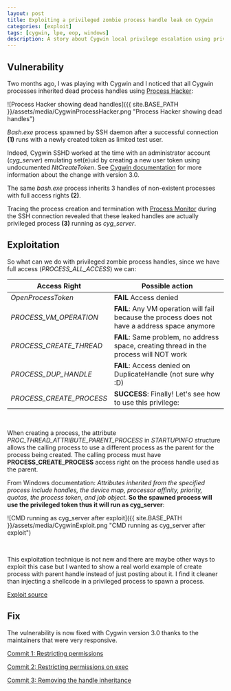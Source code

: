 ```yaml
---
layout: post
title: Exploiting a privileged zombie process handle leak on Cygwin
categories: [exploit]
tags: [cygwin, lpe, eop, windows]
description: A story about Cygwin local privilege escalation using privileged inherited handles of zombie processes
---
```


## Vulnerability ##

Two months ago, I was playing with Cygwin and I noticed that all Cygwin processes inherited dead process handles using [Process Hacker](https://wj32.org/processhacker/nightly.php):

![Process Hacker showing dead handles]({{ site.BASE_PATH }}/assets/media/CygwinProcessHacker.png "Process Hacker showing dead handles")

*Bash.exe* process spawned by SSH daemon after a successful connection **(1)** runs with a newly created token as limited test user.

Indeed, Cygwin SSHD worked at the time with an administrator account (*cyg_server*) emulating set(e)uid by creating a new user token using undocumented *NtCreateToken*.
See [Cygwin documentation](https://cygwin.com/cygwin-ug-net/ntsec.html) for more information about the change with version 3.0.

The same *bash.exe* process inherits 3 handles of non-existent processes with full access rights **(2)**.

Tracing the process creation and termination with [Process Monitor](https://docs.microsoft.com/en-us/sysinternals/downloads/procmon) during the SSH connection revealed that these leaked handles are actually privileged process **(3)** running as *cyg_server*.


## Exploitation ##

So what can we do with privileged zombie process handles, since we have full access (_PROCESS_ALL_ACCESS_) we can:

Access Right | Possible action
---- | ---
_OpenProcessToken_ | **FAIL** Access denied
_PROCESS_VM_OPERATION_ | **FAIL**: Any VM operation will fail because the process does not have a address space anymore
_PROCESS_CREATE_THREAD_ | **FAIL**: Same problem, no address space, creating thread in the process will NOT work
_PROCESS_DUP_HANDLE_ | **FAIL**: Access denied on DuplicateHandle (not sure why :D)
_PROCESS_CREATE_PROCESS_ | **SUCCESS**: Finally! Let's see how to use this privilege:


&nbsp;

When creating a process, the attribute *PROC_THREAD_ATTRIBUTE_PARENT_PROCESS* in *STARTUPINFO* structure allows the calling process to use a different process as the parent for the process being created.
The calling process must have **PROCESS_CREATE_PROCESS** access right on the process handle used as the parent.

From Windows documentation: *Attributes inherited from the specified process include handles, the device map, processor affinity, priority, quotas, the process token, and job object.* **So the spawned process will use the privileged token thus it will run as cyg_server**:

![CMD running as cyg_server after exploit]({{ site.BASE_PATH }}/assets/media/CygwinExploit.png "CMD running as cyg_server after exploit")

&nbsp;

This exploitation technique is not new and there are maybe other ways to exploit this case but I wanted to show a real world example of create process with parent handle instead of just posting about it. I find it cleaner than injecting a shellcode in a privileged process to spawn a process.

[Exploit source](https://gist.github.com/masthoon/6435384f8ee6c4dae25f263977347732)


## Fix ##

The vulnerability is now fixed with Cygwin version 3.0 thanks to the maintainers that were very responsive.

[Commit 1: Restricting permissions](https://sourceware.org/git/?p=newlib-cygwin.git;a=commitdiff;h=69cc7a068656b5c6ef07ca079a213f801e02e650;hp=0fb497165f8545470624012315aeaf37333c1ea2)

[Commit 2: Restricting permissions on exec](https://sourceware.org/git/?p=newlib-cygwin.git;a=commitdiff;h=5a0f2c00aa019de73a6077ca3017b594c43184a4;hp=c86b2f549bd099fdb56834d28a8103e8b9814e32)

[Commit 3: Removing the handle inheritance](https://sourceware.org/git/?p=newlib-cygwin.git;a=commitdiff;h=4d738e0f62403c3f1b082abf927aab00056230c5;hp=5a0f2c00aa019de73a6077ca3017b594c43184a4)


